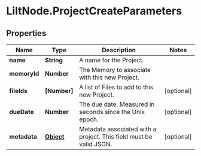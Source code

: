 # LiltNode.ProjectCreateParameters

## Properties

Name | Type | Description | Notes
------------ | ------------- | ------------- | -------------
**name** | **String** | A name for the Project. | 
**memoryId** | **Number** | The Memory to associate with this new Project. | 
**fileIds** | **[Number]** | A list of Files to add to this new Project. | [optional] 
**dueDate** | **Number** | The due date. Measured in seconds since the Unix epoch. | [optional] 
**metadata** | [**Object**](.md) | Metadata associated with a project. This field must be valid JSON. | [optional] 


